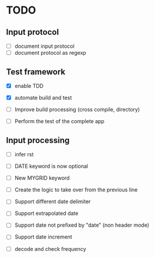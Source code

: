 # TODO

## Input protocol
* [ ] document input protocol
* [ ] document protocol as regexp

## Test framework
* [x] enable TDD
* [x] automate build and test
* [ ] Improve build processing (cross compile, directory)
* [ ] Perform the test of the complete app


## Input processing
* [ ] infer rst
* [ ] DATE keyword is now optional
* [ ] New MYGRID keyword
* [ ] Create the logic to take over from the previous line
* [ ] Support different date delimiter
* [ ] Support extrapolated date
* [ ] Support date not prefixed by "date" (non header mode)
* [ ] Support date increment
* [ ] decode and check frequency 

